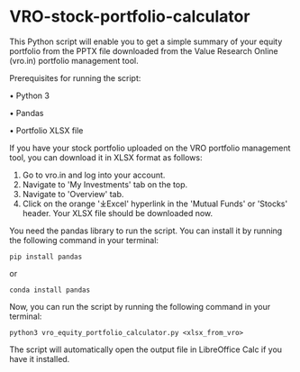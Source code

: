 # VRO-stock-portfolio-calculator
This Python script will enable you to get a simple summary of your equity portfolio from the PPTX file downloaded from the Value Research Online (vro.in) portfolio management tool.



Prerequisites for running the script:

• Python 3

• Pandas

• Portfolio XLSX file

If you have your stock portfolio uploaded on the VRO portfolio management tool, you can download it in XLSX format as follows:
1. Go to vro.in and log into your account.
2. Navigate to 'My Investments' tab on the top.
3. Navigate to 'Overview' tab.
4. Click on the orange '⤓Excel' hyperlink in the 'Mutual Funds' or 'Stocks' header.
Your XLSX file should be downloaded now. 

You need the pandas library to run the script. You can install it by running the following command in your terminal:

```pip install pandas```

or

```conda install pandas```


Now, you can run the script by running the following command in your terminal:

```python3 vro_equity_portfolio_calculator.py <xlsx_from_vro>```

The script will automatically open the output file in LibreOffice Calc if you have it installed.
